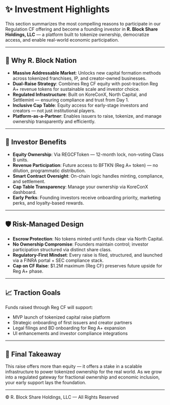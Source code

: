 # ✨ Investment Highlights

This section summarizes the most compelling reasons to participate in our Regulation CF offering and become a founding investor in **R. Block Share Holdings, LLC** — a platform built to tokenize ownership, democratize access, and enable real-world economic participation.

---

## 🧠 Why R. Block Nation

- **Massive Addressable Market**: Unlocks new capital formation methods across tokenized franchises, IP, and creator-owned businesses.
- **Dual-Raise Strategy**: Combines Reg CF equity with post-traction Reg A+ revenue tokens for sustainable scale and investor choice.
- **Regulated Infrastructure**: Built on KoreConX, North Capital, and Settlemint — ensuring compliance and trust from Day 1.
- **Inclusive Cap Table**: Equity access for early-stage investors and creators — not just institutional players.
- **Platform-as-a-Partner**: Enables issuers to raise, tokenize, and manage ownership transparently and efficiently.

---

## 💼 Investor Benefits

- **Equity Ownership**: Via REGCFToken — 12-month lock, non-voting Class B units.
- **Revenue Participation**: Future access to BFTKN (Reg A+ token) — no dilution, programmatic distribution.
- **Smart Contract Oversight**: On-chain logic handles minting, compliance, and settlement.
- **Cap Table Transparency**: Manage your ownership via KoreConX dashboard.
- **Early Perks**: Founding investors receive onboarding priority, marketing perks, and loyalty-based rewards.

---

## 🛡️ Risk-Managed Design

- **Escrow Protection**: No tokens minted until funds clear via North Capital.
- **No Ownership Compromise**: Founders maintain control; investor participation structured via distinct share class.
- **Regulatory-First Mindset**: Every raise is filed, structured, and launched via a FINRA portal + SEC compliance stack.
- **Cap on CF Raise**: $1.2M maximum (Reg CF) preserves future upside for Reg A+ phase.

---

## 📈 Traction Goals

Funds raised through Reg CF will support:

- MVP launch of tokenized capital raise platform
- Strategic onboarding of first issuers and creator partners
- Legal filings and BD onboarding for Reg A+ expansion
- UI enhancements and investor compliance integrations

---

## 🎯 Final Takeaway

This raise offers more than equity — it offers a stake in a scalable infrastructure to power tokenized ownership for the real world. As we grow into a regulated gateway for fractional ownership and economic inclusion, your early support lays the foundation.

---

© R. Block Share Holdings, LLC — All Rights Reserved

